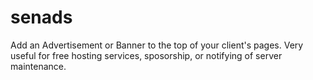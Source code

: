 # senads
Add an Advertisement or Banner to the top of your client's pages. Very useful for free hosting services, sposorship, or notifying of server maintenance.
